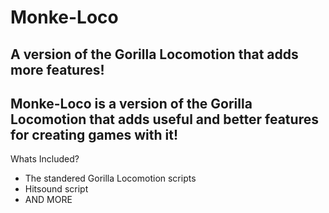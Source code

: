 # Monke-Loco
## A version of the Gorilla Locomotion that adds more features!
Monke-Loco is a version of the Gorilla Locomotion that adds useful and better features for creating games with it!
-------------------------
Whats Included?
- The standered Gorilla Locomotion scripts
- Hitsound script
- AND MORE
